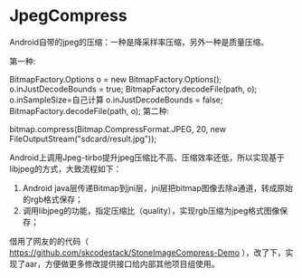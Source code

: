 # JpegCompress

Android自带的jpeg的压缩：一种是降采样率压缩，另外一种是质量压缩。

第一种:

 BitmapFactory.Options o = new BitmapFactory.Options();
 o.inJustDecodeBounds = true;
 BitmapFactory.decodeFile(path, o);
 o.inSampleSize=自己计算
 o.inJustDecodeBounds = false;
 BitmapFactory.decodeFile(path, o);
第二种:

bitmap.compress(Bitmap.CompressFormat.JPEG, 20, new FileOutputStream("sdcard/result.jpg"));

Android上调用Jpeg-tirbo提升jpeg压缩比不高、压缩效率还低，所以实现基于libjpeg的方式，大致流程如下：
1. Android java层传递Bitmap到jni层，jni层把bitmap图像去除a通道，转成原始的rgb格式保存；
2. 调用libjpeg的功能，指定压缩比（quality），实现rgb压缩为jpeg格式图像保存；

借用了网友的的代码（ https://github.com/skcodestack/StoneImageCompress-Demo ），改了下，实现了aar，方便做更多修改提供接口给内部其他项目组使用。
